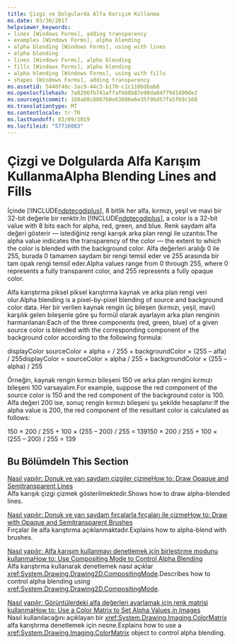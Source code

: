 ```yaml
---
title: Çizgi ve Dolgularda Alfa Karışım Kullanma
ms.date: 03/30/2017
helpviewer_keywords:
- lines [Windows Forms], adding transparency
- examples [Windows Forms], alpha blending
- alpha blending [Windows Forms], using with lines
- alpha blending
- lines [Windows Forms], alpha blending
- fills [Windows Forms], alpha blending
- alpha blending [Windows Forms], using with fills
- shapes [Windows Forms], adding transparency
ms.assetid: 5440f48c-3ac9-44c3-b170-c1c110bdbab8
ms.openlocfilehash: 7a8286fb741effaf668b87e90da04f79d1490de2
ms.sourcegitcommit: 160a88c8087b0e63606e6e35f9bd57fa5f69c168
ms.translationtype: MT
ms.contentlocale: tr-TR
ms.lasthandoff: 03/09/2019
ms.locfileid: "57716003"
---
```

# <a name="alpha-blending-lines-and-fills"></a><span data-ttu-id="b33d6-102">Çizgi ve Dolgularda Alfa Karışım Kullanma</span><span class="sxs-lookup"><span data-stu-id="b33d6-102">Alpha Blending Lines and Fills</span></span>
<span data-ttu-id="b33d6-103">İçinde [!INCLUDE[ndptecgdiplus](../../../../includes/ndptecgdiplus-md.md)], 8 bitlik her alfa, kırmızı, yeşil ve mavi bir 32-bit değerle bir renktir.</span><span class="sxs-lookup"><span data-stu-id="b33d6-103">In [!INCLUDE[ndptecgdiplus](../../../../includes/ndptecgdiplus-md.md)], a color is a 32-bit value with 8 bits each for alpha, red, green, and blue.</span></span> <span data-ttu-id="b33d6-104">Renk saydam alfa değeri gösterir — istediğiniz rengi karışık arka plan rengi ile uzantısı.</span><span class="sxs-lookup"><span data-stu-id="b33d6-104">The alpha value indicates the transparency of the color — the extent to which the color is blended with the background color.</span></span> <span data-ttu-id="b33d6-105">Alfa değerleri aralığı 0 ile 255, burada 0 tamamen saydam bir rengi temsil eder ve 255 arasında bir tam opak rengi temsil eder.</span><span class="sxs-lookup"><span data-stu-id="b33d6-105">Alpha values range from 0 through 255, where 0 represents a fully transparent color, and 255 represents a fully opaque color.</span></span>  
  
 <span data-ttu-id="b33d6-106">Alfa karıştırma piksel piksel karıştırma kaynak ve arka plan rengi veri olur.</span><span class="sxs-lookup"><span data-stu-id="b33d6-106">Alpha blending is a pixel-by-pixel blending of source and background color data.</span></span> <span data-ttu-id="b33d6-107">Her bir verilen kaynak rengin üç bileşen (kırmızı, yeşil, mavi) karşılık gelen bileşenle göre şu formül olarak ayarlayın arka plan renginin harmanlanan:</span><span class="sxs-lookup"><span data-stu-id="b33d6-107">Each of the three components (red, green, blue) of a given source color is blended with the corresponding component of the background color according to the following formula:</span></span>  
  
 <span data-ttu-id="b33d6-108">displayColor sourceColor × alpha = / 255 + backgroundColor × (255 – alfa) / 255</span><span class="sxs-lookup"><span data-stu-id="b33d6-108">displayColor = sourceColor × alpha / 255 + backgroundColor × (255 – alpha) / 255</span></span>  
  
 <span data-ttu-id="b33d6-109">Örneğin, kaynak rengin kırmızı bileşeni 150 ve arka plan rengini kırmızı bileşeni 100 varsayalım.</span><span class="sxs-lookup"><span data-stu-id="b33d6-109">For example, suppose the red component of the source color is 150 and the red component of the background color is 100.</span></span> <span data-ttu-id="b33d6-110">Alfa değeri 200 ise, sonuç rengin kırmızı bileşeni şu şekilde hesaplanır:</span><span class="sxs-lookup"><span data-stu-id="b33d6-110">If the alpha value is 200, the red component of the resultant color is calculated as follows:</span></span>  
  
 <span data-ttu-id="b33d6-111">150 × 200 / 255 + 100 × (255 – 200) / 255 = 139</span><span class="sxs-lookup"><span data-stu-id="b33d6-111">150 × 200 / 255 + 100 × (255 – 200) / 255 = 139</span></span>  
  
## <a name="in-this-section"></a><span data-ttu-id="b33d6-112">Bu Bölümde</span><span class="sxs-lookup"><span data-stu-id="b33d6-112">In This Section</span></span>  
 [<span data-ttu-id="b33d6-113">Nasıl yapılır: Donuk ve yarı saydam çizgiler çizme</span><span class="sxs-lookup"><span data-stu-id="b33d6-113">How to: Draw Opaque and Semitransparent Lines</span></span>](how-to-draw-opaque-and-semitransparent-lines.md)  
 <span data-ttu-id="b33d6-114">Alfa karışık çizgi çizmek gösterilmektedir.</span><span class="sxs-lookup"><span data-stu-id="b33d6-114">Shows how to draw alpha-blended lines.</span></span>  
  
 [<span data-ttu-id="b33d6-115">Nasıl yapılır: Donuk ve yarı saydam fırçalarla fırçaları ile çizme</span><span class="sxs-lookup"><span data-stu-id="b33d6-115">How to: Draw with Opaque and Semitransparent Brushes</span></span>](how-to-draw-with-opaque-and-semitransparent-brushes.md)  
 <span data-ttu-id="b33d6-116">Fırçalar ile alfa karıştırma açıklanmaktadır.</span><span class="sxs-lookup"><span data-stu-id="b33d6-116">Explains how to alpha-blend with brushes.</span></span>  
  
 [<span data-ttu-id="b33d6-117">Nasıl yapılır: Alfa karışım kullanmayı denetlemek için birleştirme modunu kullanma</span><span class="sxs-lookup"><span data-stu-id="b33d6-117">How to: Use Compositing Mode to Control Alpha Blending</span></span>](how-to-use-compositing-mode-to-control-alpha-blending.md)  
 <span data-ttu-id="b33d6-118">Alfa karıştırma kullanarak denetlemek nasıl açıklar <xref:System.Drawing.Drawing2D.CompositingMode>.</span><span class="sxs-lookup"><span data-stu-id="b33d6-118">Describes how to control alpha blending using <xref:System.Drawing.Drawing2D.CompositingMode>.</span></span>  
  
 [<span data-ttu-id="b33d6-119">Nasıl yapılır: Görüntülerdeki alfa değerleri ayarlamak için renk matrisi kullanma</span><span class="sxs-lookup"><span data-stu-id="b33d6-119">How to: Use a Color Matrix to Set Alpha Values in Images</span></span>](how-to-use-a-color-matrix-to-set-alpha-values-in-images.md)  
 <span data-ttu-id="b33d6-120">Nasıl kullanılacağını açıklayan bir <xref:System.Drawing.Imaging.ColorMatrix> alfa karıştırma denetlemek için nesne.</span><span class="sxs-lookup"><span data-stu-id="b33d6-120">Explains how to use a <xref:System.Drawing.Imaging.ColorMatrix> object to control alpha blending.</span></span>
